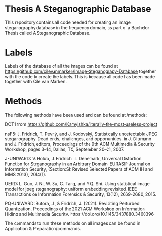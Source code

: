 # Thesis A Steganographic Database

This repository contains all code needed for creating an image steganography database in the frequency domain, as part of a Bachelor Thesis called A Steganographic Database. 

# Labels
Labels of the database of all the images can be found at https://github.com/cilevanmarken/Image-Steganograpy-Database together with the code to create the labels. This is because all code has been made together with Cile van Marken. 

# Methods
The following methods have been used and can be found at /methods: 

DCT1 from https://github.com/Kamyishka/literally-the-most-useless-project

nsF5: J. Fridrich, T. Pevný, and J. Kodovský, Statistically undetectable JPEG steganography: Dead ends, challenges, and opportunities. In J. Dittmann and J. Fridrich, editors, Proceedings of the 9th ACM Multimedia & Security Workshop, pages 3–14, Dallas, TX, September 20–21, 2007. 

J-UNIWARD: V. Holub, J. Fridrich, T. Denemark, Universal Distortion Function for Steganography in an Arbitrary Domain. EURASIP Journal on Information Security, (Section:SI: Revised Selected Papers of ACM IH and MMS 2013), 2014(1).

UERD: L. Guo, J. Ni, W. Su, C. Tang, and Y.Q. Shi. Using statistical image model for jpeg steganography: uniform embedding revisited. IEEE Transactions on Information Forensics & Security, 10(12), 2669-2680, 2015. 

PQ-UNIWARD: Butora, J., & Fridrich, J. (2021). Revisiting Perturbed Quantization. Proceedings of the 2021 ACM Workshop on Information Hiding and Multimedia Security. https://doi.org/10.1145/3437880.3460396

The commands to run these methods on all images can be found in Application & Preparation/commands.
